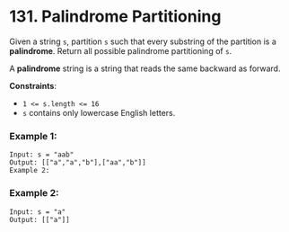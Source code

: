 # 131. Palindrome Partitioning

Given a string `s`, partition `s` such that every substring of the partition is a **palindrome**. Return all possible palindrome partitioning of `s`.

A **palindrome** string is a string that reads the same backward as forward.

**Constraints**:

- `1 <= s.length <= 16`
- `s` contains only lowercase English letters.

### Example 1:
```
Input: s = "aab"
Output: [["a","a","b"],["aa","b"]]
Example 2:
```

### Example 2:
```
Input: s = "a"
Output: [["a"]]
```
